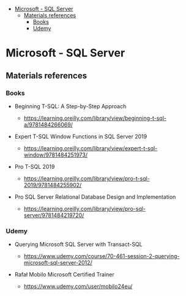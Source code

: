 
<!-- TOC -->

- [Microsoft - SQL Server](#microsoft---sql-server)
  - [Materials references](#materials-references)
    - [Books](#books)
    - [Udemy](#udemy)

<!-- /TOC -->

# Microsoft - SQL Server

## Materials references

### Books

- Beginning T-SQL: A Step-by-Step Approach
  - https://learning.oreilly.com/library/view/beginning-t-sql-a/9781484266069/

- Expert T-SQL Window Functions in SQL Server 2019
  - https://learning.oreilly.com/library/view/expert-t-sql-window/9781484251973/

- Pro T-SQL 2019
  - https://learning.oreilly.com/library/view/pro-t-sql-2019/9781484255902/

- Pro SQL Server Relational Database Design and Implementation
  - https://learning.oreilly.com/library/view/pro-sql-server/9781484219720/

### Udemy

- Querying Microsoft SQL Server with Transact-SQL
  - https://www.udemy.com/course/70-461-session-2-querying-microsoft-sql-server-2012/

- Rafał Mobilo Microsoft Certified Trainer
  - https://www.udemy.com/user/mobilo24eu/

